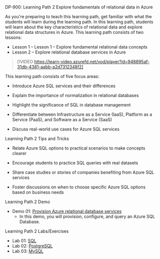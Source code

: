 

DP-900: Learning Path 2 Explore fundamentals of relational data in Azure

As you're preparing to teach this learning path, get familiar with what the students will learn during the learning path. In this learning path, students will learn about the key characteristics of relational data and explore relational data structures in Azure.
This learning path consists of two lessons:

- Lesson 1 – Lesson 1 – Explore fundamental relational data concepts
- Lesson 2 – Explore relational database services in Azure
 
> [!VIDEO https://learn-video.azurefd.net/vod/player?id=948895af-31db-4381-aabb-a2d7312348f2]

This learning path consists of five focus areas: 

- Introduce Azure SQL services and their differences 

- Explain the importance of normalization in relational databases 

- Highlight the significance of SQL in database management 

- Differentiate between Infrastructure as a Service (IaaS), Platform as a Service (PaaS), and Software as a Service (SaaS) 

- Discuss real-world use cases for Azure SQL services  

Learning Path 2 Tips and Tricks 

- Relate Azure SQL options to practical scenarios to make concepts clearer 

- Encourage students to practice SQL queries with real datasets 

- Share case studies or stories of companies benefiting from Azure SQL services 

- Foster discussions on when to choose specific Azure SQL options based on business needs

Learning Path 2 Demo

- Demo 01: [Provision Azure relational database services](https://aka.ms/dp900-sql-lab) 
  - In this demo, you will provision, configure, and query an Azure SQL Database. 

Learning Path 2 Labs/Exercises

- Lab 01: [SQL](https://github.com/MicrosoftLearning/DP-900T00A-Azure-Data-Fundamentals/blob/master/Instructions/Labs/dp900-01-sql-lab.md)
- Lab 02: [PostgreSQL](https://github.com/MicrosoftLearning/DP-900T00A-Azure-Data-Fundamentals/blob/master/Instructions/Labs/dp900-01a-postgresql-lab.md)
- Lab 03: [MySQL](https://github.com/MicrosoftLearning/DP-900T00A-Azure-Data-Fundamentals/blob/master/Instructions/Labs/dp900-01b-mysql-lab.md) 